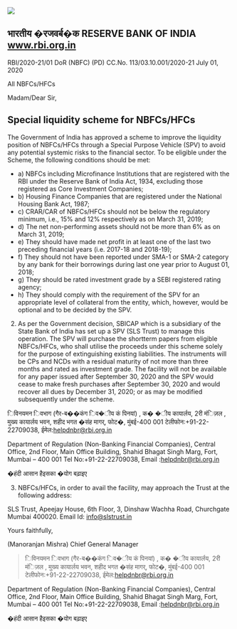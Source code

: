 ![](_page_0_Picture_0.jpeg)

## भारतीय �रजवर्ब�क **RESERVE BANK OF INDIA www.rbi.org.in**

RBI/2020-21/01 DoR (NBFC) (PD) CC.No. 113/03.10.001/2020-21 July 01, 2020

All NBFCs/HFCs

Madam/Dear Sir,

## **Special liquidity scheme for NBFCs/HFCs**

The Government of India has approved a scheme to improve the liquidity position of NBFCs/HFCs through a Special Purpose Vehicle (SPV) to avoid any potential systemic risks to the financial sector. To be eligible under the Scheme, the following conditions should be met:

- a) NBFCs including Microfinance Institutions that are registered with the RBI under the Reserve Bank of India Act, 1934, excluding those registered as Core Investment Companies;
- b) Housing Finance Companies that are registered under the National Housing Bank Act, 1987;
- c) CRAR/CAR of NBFCs/HFCs should not be below the regulatory minimum, i.e., 15% and 12% respectively as on March 31, 2019;
- d) The net non-performing assets should not be more than 6% as on March 31, 2019;
- e) They should have made net profit in at least one of the last two preceding financial years (i.e. 2017-18 and 2018-19);
- f) They should not have been reported under SMA-1 or SMA-2 category by any bank for their borrowings during last one year prior to August 01, 2018;
- g) They should be rated investment grade by a SEBI registered rating agency;
- h) They should comply with the requirement of the SPV for an appropriate level of collateral from the entity, which, however, would be optional and to be decided by the SPV.

2. As per the Government decision, SBICAP which is a subsidiary of the State Bank of India has set up a SPV (SLS Trust) to manage this operation. The SPV will purchase the shortterm papers from eligible NBFCs/HFCs, who shall utilise the proceeds under this scheme solely for the purpose of extinguishing existing liabilities. The instruments will be CPs and NCDs with a residual maturity of not more than three months and rated as investment grade. The facility will not be available for any paper issued after September 30, 2020 and the SPV would cease to make fresh purchases after September 30, 2020 and would recover all dues by December 31, 2020; or as may be modified subsequently under the scheme.

िविनयमन िवभाग (गैर-ब��कंग िव�ीय कं पिनयां) , क� �ीय कायार्लय, 2री मंिज़ल , मुख्य कायार्लय भवन, शहीद भगत �संह मागर्, फोट�, मुंबई-400 001 टेलीफोन:+91-22-22709038, ईमेल:helpdnbr@rbi.org.in

Department of Regulation (Non-Banking Financial Companies), Central Office, 2nd Floor, Main Office Building, Shahid Bhagat Singh Marg, Fort, Mumbai – 400 001 Tel No:+91-22-22709038, Email :helpdnbr@rbi.org.in

�हंदी आसान हैइसका �योग बढ़ाइए

3. NBFCs/HFCs, in order to avail the facility, may approach the Trust at the following address:

SLS Trust, Apeejay House, 6th Floor, 3, Dinshaw Wachha Road, Churchgate Mumbai 400020. Email Id: [info@slstrust.in](mailto:info@slstrust.in)

Yours faithfully,

(Manoranjan Mishra) Chief General Manager

> िविनयमन िवभाग (गैर-ब��कंग िव�ीय कं पिनयां) , क� �ीय कायार्लय, 2री मंिज़ल , मुख्य कायार्लय भवन, शहीद भगत �संह मागर्, फोट�, मुंबई-400 001 टेलीफोन:+91-22-22709038, ईमेल:helpdnbr@rbi.org.in

Department of Regulation (Non-Banking Financial Companies), Central Office, 2nd Floor, Main Office Building, Shahid Bhagat Singh Marg, Fort, Mumbai – 400 001 Tel No:+91-22-22709038, Email :helpdnbr@rbi.org.in

�हंदी आसान हैइसका �योग बढ़ाइए